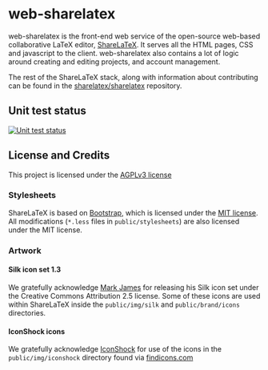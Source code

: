 web-sharelatex
==============

web-sharelatex is the front-end web service of the open-source web-based collaborative LaTeX editor,
[ShareLaTeX](https://www.sharelatex.com).
It serves all the HTML pages, CSS and javascript to the client. web-sharelatex also contains 
a lot of logic around creating and editing projects, and account management.

The rest of the ShareLaTeX stack, along with information about contributing can be found in the 
[sharelatex/sharelatex](https://github.com/sharelatex/sharelatex) repository.

Unit test status
----------------

[![Unit test status](https://travis-ci.org/sharelatex/web-sharelatex.svg?branch=master)](https://travis-ci.org/sharelatex/web-sharelatex)

License and Credits
-------------------

This project is licensed under the [AGPLv3 license](http://www.gnu.org/licenses/agpl-3.0.html)

### Stylesheets

ShareLaTeX is based on [Bootstrap](http://getbootstrap.com/), which is licensed under the
[MIT license](http://opensource.org/licenses/MIT).
All modifications (`*.less` files in `public/stylesheets`) are also licensed
under the MIT license.

### Artwork

#### Silk icon set 1.3

We gratefully acknowledge [Mark James](http://www.famfamfam.com/lab/icons/silk/) for
releasing his Silk icon set under the Creative Commons Attribution 2.5 license. Some
of these icons are used within ShareLaTeX inside the `public/img/silk` and
`public/brand/icons` directories.

#### IconShock icons

We gratefully acknowledge [IconShock](http://www.iconshock.com) for use of the icons
in the `public/img/iconshock` directory found via
[findicons.com](http://findicons.com/icon/498089/height?id=526085#)


